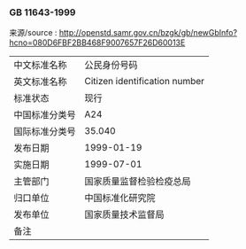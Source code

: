 ### GB 11643-1999  

来源/source : http://openstd.samr.gov.cn/bzgk/gb/newGbInfo?hcno=080D6FBF2BB468F9007657F26D60013E  

| | |
|:---|:---|
| 中文标准名称 | 公民身份号码 |
| 英文标准名称 | Citizen identification number |
| 标准状态 | 现行 |
| 中国标准分类号 | A24 |
| 国际标准分类号 | 35.040 |
| 发布日期 | 1999-01-19 |
| 实施日期 | 1999-07-01 |
| 主管部门 | 国家质量监督检验检疫总局 |
| 归口单位 | 中国标准化研究院 |
| 发布单位 | 国家质量技术监督局 |
| 备注 |  |
